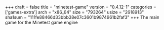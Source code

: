 +++
draft = false
title = "minetest-game"
version = "0.4.12-1"
categories = ['games-extra']
arch = "x86_64"
size = "793264"
usize = "2618913"
sha1sum = "111fe88466d33bbb38e07c3601b9874961b2faf3"
+++
The main game for the Minetest game engine